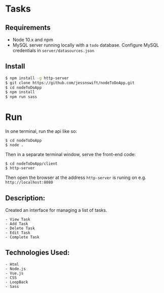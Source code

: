 # Tasks
## Requirements
* Node 10.x and npm
* MySQL server running locally with a `todo` database. Configure MySQL credentials in `server/datasources.json`

## Install

```bash
$ npm install -g http-server
$ git clone https://github.com/jessnswift/nodeToDoApp.git
$ cd nodeToDoApp
$ npm install
$ npm run sass
```

# Run
In one terminal, run the api like so:

```
$ cd nodeToDoApp
$ node .
```

Then in a separate terminal window, serve the front-end code:

```
$ cd nodeToDoApp/client
$ http-server
```

Then open the browser at the address `http-server` is runing on e.g. `http://localhost:8080`

## Description:
Created an interface for managing a list of tasks.
```
- View Task
- Add Task
- Delete Task
- Edit Task
- Complete Task
```

## Technologies Used:
```
- Html
- Node.js
- Vue.js
- CSS
- LoopBack
- Sass
```
